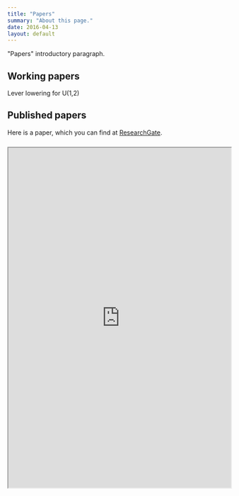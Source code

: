 ```yaml
---
title: "Papers"
summary: "About this page."
date: 2016-04-13
layout: default
---
```


"Papers" introductory paragraph.

## Working papers
Lever lowering for U(1,2)

## Published papers


Here is a paper, which you can find at [ResearchGate](http://dx.doi.org/10.13140/RG.2.1.1137.2247).

<iframe style="margin: 10px 0 40px 0;" class="pdf-iframe" src="https://drive.google.com/file/d/0B-xXQEsWEjrUUmpBdkhIVS10YjA/preview" width="100%" height="768"></iframe>
